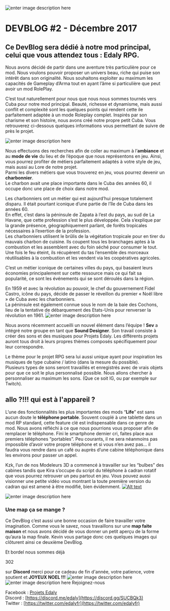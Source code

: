 ![enter image description here](https://www.edaly.fr/wp-content/uploads/2018/04/DB_2_Website-1.png)
# DEVBLOG #2 - Décembre 2017

## Ce DevBlog sera dédié à notre mod principal, celui que vous attendez tous : Edaly RPG.

Nous avons décidé de partir dans une aventure très particulière pour ce mod. Nous voulons pouvoir proposer un univers beau, riche qui puise son intérêt dans son originalité. Nous souhaitons exploiter au maximum les capacités de Gameplay d’Arma tout en ayant l’âme si particulière que peut avoir un mod RolePlay.

C’est tout naturellement pour nous que nous nous sommes tournés vers Cuba pour notre mod principal. Beauté, richesse et dynamisme, mais aussi conflit et complexité sont les quelques points qui rendent cette ile parfaitement adaptée à un mode Roleplay complet. Inspirés par son charisme et son histoire, nous avons créé notre propre petit Cuba. Vous retrouverez ci-dessous quelques informations vous permettant de suivre de près le projet.

![enter image description here](https://www.edaly.fr/wp-content/uploads/2017/12/image2.png)

Nous effectuons des recherches afin de coller au maximum à l’**ambiance** et au **mode de vie** du lieu et de l’époque que nous représentons en jeu. Ainsi, vous pourrez profiter de métiers parfaitement adaptés à votre style de jeu, mais aussi au Lore de notre projet.  
Parmi les divers métiers que vous trouverez en jeu, vous pourrez devenir un **charbonnier**.  
Le charbon avait une place importante dans le Cuba des années 60, il occupe donc une place de choix dans notre mod.

Les charbonniers ont un métier qui est aujourd’hui presque totalement disparu. Il était pourtant iconique d’une partie de l’île de Cuba dans les années 60.  
En effet, c’est dans la péninsule de Zapata à l’est du pays, au sud de La Havane, que cette profession s’est le plus développée. Cela s’explique par la grande présence, géographiquement parlant, de forêts tropicales nécessaires à l’exertion de la profession.  
Les charbonniers utilisent le brûlis de la végétation tropicale pour en tirer du mauvais charbon de cuisine. Ils coupent tous les branchages aptes à la combustion et les assemblent avec du foin séché pour consumer le tout. Une fois le feu éteint, ils récupèrent du tas l’ensemble des morceaux réutilisables à la combustion et les vendent via les coopératives agricoles.

C’est un métier iconique de certaines villes du pays, qui basaient leurs économies principalement sur cette ressource mais ce qui fait sa popularité, ce sont les événements qui se sont déroulés dans la région.

En 1959 et avec la révolution au pouvoir, le chef du gouvernement Fidel Castro, icône du pays, décide de passer le réveillon du premier « Noël libre » de Cuba avec les charbonniers.  
La péninsule est également connue sous le nom de la baie des Cochons, lieu de la tentative de débarquement des Etats-Unis pour renverser la révolution en 1961.
![enter image description here](https://www.edaly.fr/wp-content/uploads/2017/12/image7-600x225.png)

Nous avons récemment accueilli un nouvel élément dans l’équipe ! **Sev** a intégré notre groupe en tant que **Sound Designer**. Son travail consiste à créer des sons et des musiques pour Projets Edaly. Les différents projets auront tous droit à leurs propres thèmes composés spécifiquement pour leur correspondre.

Le thème pour le projet RPG sera lui aussi unique ayant pour inspiration les musiques de type cubaine / latino (dans la mesure du possible).  
Plusieurs types de sons seront travaillés et enregistrés avec de vrais objets pour que ce soit le plus personnalisé possible. Nous allons chercher à personnaliser au maximum les sons. (Que ce soit IG, ou par exemple sur Twitch).

## allo ?!!! qui est à l'appareil ?

L’une des fonctionnalités les plus importantes des mods “**Life**” est sans aucun doute le **téléphone portable**. Souvent couplé à une tablette dans un mod RP standard, cette feature clé est indispensable dans ce genre de mod. Nous avons réfléchi à ce que nous pourrions vous proposer afin de remplacer le téléphone. Fini le smartphone dernier cri, faites place aux premiers téléphones “portables”. Peu courants, il ne sera néanmoins pas impossible d’avoir votre propre téléphone et si vous n’en avez pas... il faudra vous rendre dans un café ou auprès d’une cabine téléphonique dans les environs pour passer un appel.

Kzk, l’un de nos Modeleurs 3D a commencé à travailler sur les “bulbes” des cabines tandis que Kira s’occupe du script du téléphone à cadran rotatif que vous pourrez retrouver un peu partout en jeu. Vous pouvez aussi visionner une petite vidéo vous montrant la toute première version du cadran qui est amené à être modifié, bien évidemment.
[![Alt text](https://img.youtube.com/vi/pByWvk83E0U/0.jpg)](https://youtu.be/pByWvk83E0U)

![enter image description here](https://www.edaly.fr/wp-content/uploads/2017/12/image6.png)

### Une map ça se mange ?

Ce DevBlog c’est aussi une bonne occasion de faire travailler votre imagination. Comme vous le savez, nous travaillons sur une **map faite maison** et nous avons décidé de vous donner un petit aperçu de la forme qu’aura la map finale. Kevin vous partage donc ces quelques images qui clôturent ainsi ce deuxième DevBlog.

Et bordel nous sommes déjà

302

sur **Discord** merci pour ce cadeau de fin d'année, votre patience, votre soutient et **JOYEUX NOEL !!!**
![enter image description here](https://www.edaly.fr/wp-content/uploads/2017/12/image3-400x359.jpg)
![enter image description here](https://www.edaly.fr/wp-content/uploads/2017/12/image5-400x400.png)
Rejoignez-nous

Facebook : [Projets Edaly](https://www.facebook.com/Projets-Edaly-216092102257899/)  
Discord : [https://discord.me/edaly](https://discord.gg/SUCBQk3)  
Twitter : [https://twitter.com/edalyfr](https://twitter.com/edalyfr)

